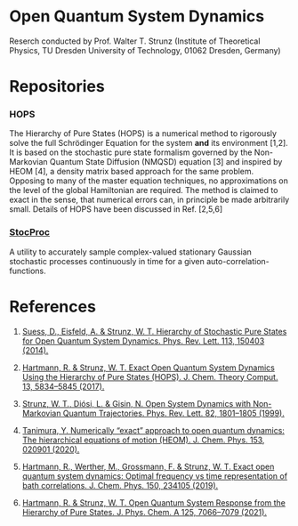 # Open Quantum System Dynamics

Reserch conducted by Prof. Walter T. Strunz (Institute of Theoretical Physics, 
TU Dresden University of Technology, 01062 Dresden, Germany)

# Repositories

### HOPS

The Hierarchy of Pure States (HOPS) is a numerical method to rigorously solve 
the full Schrödinger Equation for the system **and** its environment [1,2].
It is based on the stochastic pure state formalism governed by the Non-Markovian 
Quantum State Diffusion (NMQSD) equation [3] and inspired by HEOM [4], a density matrix 
based approach for the same problem. 
Opposing to many of the master equation techniques, no approximations on the 
level of the global Hamiltonian are required.
The method is claimed to exact in the sense, that numerical errors can, in principle
be made arbitrarily small.
Details of HOPS have been discussed in Ref. [2,5,6] 
 
### [StocProc](https://github.com/OpQuSyD/stocproc)

A utility to accurately sample complex-valued stationary Gaussian stochastic 
processes continuously in time for a given auto-correlation-functions.     



# References

1. [Suess, D., Eisfeld, A. & Strunz, W. T. 
   Hierarchy of Stochastic Pure States for Open Quantum System Dynamics. 
   Phys. Rev. Lett. 113, 150403 (2014).](http://link.aps.org/doi/10.1103/PhysRevLett.113.150403)

2. [Hartmann, R. & Strunz, W. T. 
   Exact Open Quantum System Dynamics Using the Hierarchy of Pure States (HOPS). 
   J. Chem. Theory Comput. 13, 5834–5845 (2017).](http://pubs.acs.org/doi/10.1021/acs.jctc.7b00751)

3. [Strunz, W. T., Diósi, L. & Gisin, N. 
   Open System Dynamics with Non-Markovian Quantum Trajectories. 
   Phys. Rev. Lett. 82, 1801–1805 (1999).](https://link.aps.org/doi/10.1103/PhysRevLett.82.1801)

4. [Tanimura, Y. 
   Numerically “exact” approach to open quantum dynamics: The hierarchical equations of motion (HEOM). 
   J. Chem. Phys. 153, 020901 (2020).](https://aip.scitation.org/doi/full/10.1063/5.0011599)

5. [Hartmann, R., Werther, M., Grossmann, F. & Strunz, W. T. 
   Exact open quantum system dynamics: Optimal frequency vs time representation of bath correlations. 
   J. Chem. Phys. 150, 234105 (2019).](https://aip.scitation.org/doi/abs/10.1063/1.5097158)

6. [Hartmann, R. & Strunz, W. T. 
   Open Quantum System Response from the Hierarchy of Pure States. 
   J. Phys. Chem. A 125, 7066–7079 (2021).](https://pubs.acs.org/doi/10.1021/acs.jpca.1c03339)
